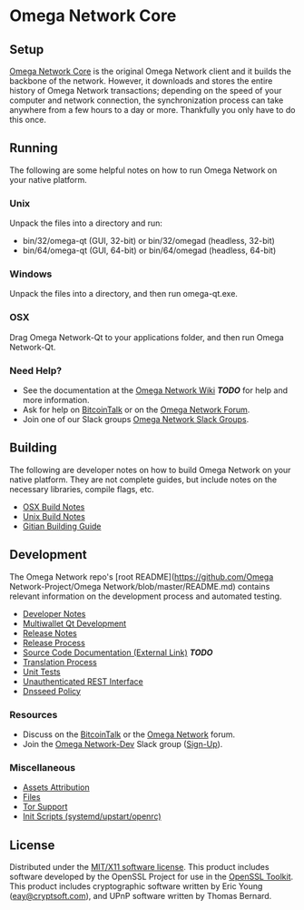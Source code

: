 Omega Network Core
=====================

Setup
---------------------
[Omega Network Core](http://omega.com/wallet) is the original Omega Network client and it builds the backbone of the network. However, it downloads and stores the entire history of Omega Network transactions; depending on the speed of your computer and network connection, the synchronization process can take anywhere from a few hours to a day or more. Thankfully you only have to do this once.

Running
---------------------
The following are some helpful notes on how to run Omega Network on your native platform.

### Unix

Unpack the files into a directory and run:

- bin/32/omega-qt (GUI, 32-bit) or bin/32/omegad (headless, 32-bit)
- bin/64/omega-qt (GUI, 64-bit) or bin/64/omegad (headless, 64-bit)

### Windows

Unpack the files into a directory, and then run omega-qt.exe.

### OSX

Drag Omega Network-Qt to your applications folder, and then run Omega Network-Qt.

### Need Help?

* See the documentation at the [Omega Network Wiki](https://en.bitcoin.it/wiki/Main_Page) ***TODO***
for help and more information.
* Ask for help on [BitcoinTalk](https://bitcointalk.org/index.php?topic=1262920.0) or on the [Omega Network Forum](http://forum.omega.com/).
* Join one of our Slack groups [Omega Network Slack Groups](https://omega.com/slack-logins/).

Building
---------------------
The following are developer notes on how to build Omega Network on your native platform. They are not complete guides, but include notes on the necessary libraries, compile flags, etc.

- [OSX Build Notes](build-osx.md)
- [Unix Build Notes](build-unix.md)
- [Gitian Building Guide](gitian-building.md)

Development
---------------------
The Omega Network repo's [root README](https://github.com/Omega Network-Project/Omega Network/blob/master/README.md) contains relevant information on the development process and automated testing.

- [Developer Notes](developer-notes.md)
- [Multiwallet Qt Development](multiwallet-qt.md)
- [Release Notes](release-notes.md)
- [Release Process](release-process.md)
- [Source Code Documentation (External Link)](https://dev.visucore.com/bitcoin/doxygen/) ***TODO***
- [Translation Process](translation_process.md)
- [Unit Tests](unit-tests.md)
- [Unauthenticated REST Interface](REST-interface.md)
- [Dnsseed Policy](dnsseed-policy.md)

### Resources

* Discuss on the [BitcoinTalk](https://bitcointalk.org/index.php?topic=1262920.0) or the [Omega Network](http://forum.omega.com/) forum.
* Join the [Omega Network-Dev](https://omega-dev.slack.com/) Slack group ([Sign-Up](https://omega-dev.herokuapp.com/)).

### Miscellaneous
- [Assets Attribution](assets-attribution.md)
- [Files](files.md)
- [Tor Support](tor.md)
- [Init Scripts (systemd/upstart/openrc)](init.md)

License
---------------------
Distributed under the [MIT/X11 software license](http://www.opensource.org/licenses/mit-license.php).
This product includes software developed by the OpenSSL Project for use in the [OpenSSL Toolkit](https://www.openssl.org/). This product includes
cryptographic software written by Eric Young ([eay@cryptsoft.com](mailto:eay@cryptsoft.com)), and UPnP software written by Thomas Bernard.
